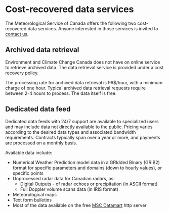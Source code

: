 # Cost-recovered data services

The Meteorological Service of Canada offers the following two cost-recovered data services. Anyone interested in those services is invited to [contact us](http://www.weather.gc.ca/mainmenu/contact_us_e.html).


## Archived data retrieval

Environment and Climate Change Canada does not have on online service to retrieve archived data. The data retrieval service is provided under a cost recovery policy.

The processing rate for archived data retrieval is 99$/hour, with a minimum charge of one hour. Typical archived data retrieval requests require between 2-4 hours to process. The data itself is free.

## Dedicated data feed

Dedicated data feeds with 24/7 support are available to specialized users and may include data not directly available to the public. Pricing varies according to the desired data types and associated bandwidth requirements. Contracts typically span over a year or more, and payments are processed on a monthly basis.

Available data include:
* Numerical Weather Prediction model data in a GRIdded Binary (GRIB2) format for specific parameters and domains (down to hourly values), or specific points
* Unprocessed radar data for Canadian radars, as:
  * Digital Outputs - of radar echoes or precipitation (in ASCII format)
  * Full Doppler volume scans data (in IRIS format)
* Meteorological maps
* Text form bulletins
* Most of the data available on the free [MSC Datamart](../msc-datamart) http server